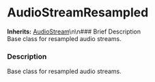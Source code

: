 #  AudioStreamResampled  
**Inherits:** [AudioStream](class_audiostream)\\n\\n###  Brief Description  
Base class for resampled audio streams.
###  Description  
Base class for resampled audio streams.
